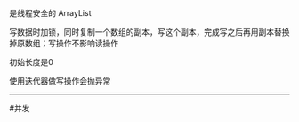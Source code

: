 是线程安全的 ArrayList

写数据时加锁，同时复制一个数组的副本，写这个副本，完成写之后再用副本替换掉原数组；写操作不影响读操作

初始长度是0

使用迭代器做写操作会抛异常

-----

#并发 